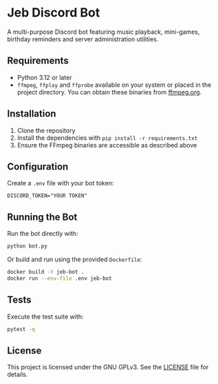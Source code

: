 # Jeb Discord Bot

A multi-purpose Discord bot featuring music playback, mini-games, birthday reminders and server administration utilities.

## Requirements

- Python 3.12 or later
- `ffmpeg`, `ffplay` and `ffprobe` available on your system or placed in the project directory. You can obtain these binaries from [ffmpeg.org](https://ffmpeg.org/).

## Installation

1. Clone the repository
2. Install the dependencies with `pip install -r requirements.txt`
3. Ensure the FFmpeg binaries are accessible as described above

## Configuration

Create a `.env` file with your bot token:

```env
DISCORD_TOKEN="YOUR TOKEN"
```

## Running the Bot

Run the bot directly with:

```bash
python bot.py
```

Or build and run using the provided `Dockerfile`:

```bash
docker build -t jeb-bot .
docker run --env-file .env jeb-bot
```

## Tests

Execute the test suite with:

```bash
pytest -q
```

## License

This project is licensed under the GNU GPLv3. See the [LICENSE](LICENSE) file for details.

